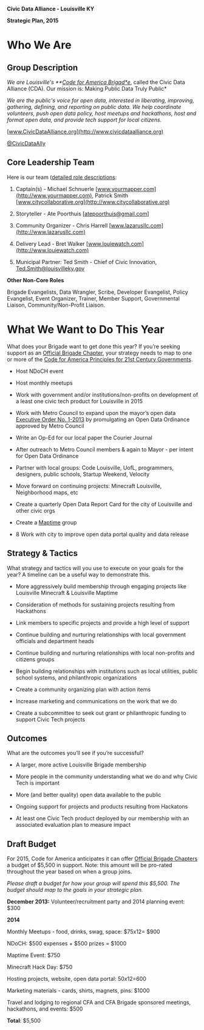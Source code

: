 
**Civic Data Alliance - Louisville KY**

**Strategic Plan, 2015**

# Who We Are

## Group Description

*We are Louisville's **[Code for America Brigad*e](http://www.codeforamerica.org/brigade/about)*, called the Civic Data Alliance (CDA).  Our mission is: Making Public Data Truly Public*

*We are the public's voice for open data, interested in liberating, improving, gathering, defining, and reporting on public data.  We help coordinate volunteers, push open data policy, host meetups and hackathons, host and format open data, and provide tech support for local citizens.*

[www.CivicDataAlliance.org](http://www.civicdataalliance.org)

[@CivicDataAlly](https://twitter.com/civicdataally)

## Core Leadership Team

Here is our team ([detailed role descriptions](https://docs.google.com/document/d/1oEB1CuzCHldxP_bzcvmcrmK0yAE1BzV2AGhtwtYKZVY/edit):

1. Captain(s) - Michael Schnuerle [www.yourmapper.com](http://www.yourmapper.com), Patrick Smith [www.citycollaborative.org](http://www.citycollaborative.org)

2. Storyteller - Ate Poorthuis [atepoorthuis@gmail.com]

3. Community Organizer - Chris Harrell [www.lazarusllc.com](http://www.lazarusllc.com)

4. Delivery Lead  - Bret Walker [www.louiewatch.com](http://www.louiewatch.com)

5. Municipal Partner: Ted Smith - Chief of Civic Innovation, Ted.Smith@louisvilleky.gov

**Other Non-Core Roles**

Brigade Evangelists, Data Wrangler, Scribe, Developer Evangelist, Policy Evangelist, Event Organizer, Trainer, Member Support, Governmental Liaison, Community/Non-Profit Liaison.

# What We Want to Do This Year

What does your Brigade want to get done this year? If you’re seeking support as an [Official Brigade Chapter](http://www.codeforamerica.org/brigade/organize), your strategy needs to map to one or more of the [Code for America Principles for 21st Century Governments](http://www.codeforamerica.org/governments/principles/).

* Host NDoCH event

* Host monthly meetups

* Work with government and/or institutions/non-profits on development of a least one civic tech product for Louisville in 2015

* Work with Metro Council to expand upon the mayor’s open data [Executive Order No. 1-2013](http://louisvilleky.gov/government/mayor-greg-fischer/read-open-data-executive-order) by promulgating an Open Data Ordinance approved by Metro Council

* Write an Op-Ed for our local paper the Courier Journal

* After outreach to Metro Council members & again to Mayor - per intent for Open Data Ordinance

* Partner with local groups: Code Louisville, UofL, programmers, designers, public schools, Startup Weekend, Velocity

* Move forward on continuing projects: Minecraft Louisville, Neighborhood maps, etc

* Create a quarterly Open Data Report Card for the city of Louisville and other civic orgs

* Create a [Maptime](http://maptime.io/) group

* 8 Work with city to improve open data portal quality and data release

## Strategy & Tactics

What strategy and tactics will you use to execute on your goals for the year? A timeline can be a useful way to demonstrate this.

* More aggressively build membership through engaging projects like Louisville Minecraft & Louisville Maptime

* Consideration of methods for sustaining projects resulting from Hackathons

* Link members to specific projects and provide a high level of support 

* Continue building and nurturing relationships with local government officials and department heads

* Continue building and nurturing relationships with local non-profits and citizens groups

* Begin building relationships with institutions such as local utilities, public school systems, and philanthropic organizations

* Create a community organizing plan with action items

* Increase marketing and communications on the work that we do

* Create a subcommittee to seek out grant or philanthropic funding to support Civic Tech projects 

## Outcomes

What are the outcomes you’ll see if you’re successful?

* A larger, more active Louisville Brigade membership

* More people in the community understanding what we do and why Civic Tech is important

* More (and better quality) open data available to the public

* Ongoing support for projects and products resulting from Hackatons 

* At least one Civic Tech product deployed by our membership with an associated evaluation plan to measure impact


## Draft Budget

For 2015, Code for America anticipates it can offer [Official Brigade Chapters](http://www.codeforamerica.org/brigade/organize) a budget of $5,500 in support. Note: this amount will be pro-rated throughout the year based on when a group joins.

*Please draft a budget for how your group will spend this $5,500. The budget should map to the goals in your strategic plan.*


**December 2013:** Volunteer/recruitment party and 2014 planning event: $300

**2014**

Monthly Meetups - food, drinks, swag, space: $75x12= $900

NDoCH: $500 expenses + $500 prizes = $1000

Maptime Event: $750

Minecraft Hack Day: $750

Hosting projects, website, open data portal: $50x12=$600

Marketing materials - cards, shirts, magnets, pins: $1000 

Travel and lodging to regional CFA and CFA Brigade sponsored meetings, hackathons, and events: $500

**Total**: $5,500



